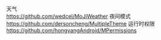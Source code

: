 天气  
https://github.com/wedcel/MoJiWeather
夜间模式  
https://github.com/dersoncheng/MultipleTheme
运行时权限  
https://github.com/hongyangAndroid/MPermissions
